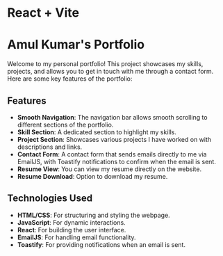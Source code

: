 # React + Vite

# Amul Kumar's Portfolio

Welcome to my personal portfolio! This project showcases my skills, projects, and allows you to get in touch with me through a contact form. Here are some key features of the portfolio:

## Features

- **Smooth Navigation**: The navigation bar allows smooth scrolling to different sections of the portfolio.
- **Skill Section**: A dedicated section to highlight my skills.
- **Project Section**: Showcases various projects I have worked on with descriptions and links.
- **Contact Form**: A contact form that sends emails directly to me via EmailJS, with Toastify notifications to confirm when the email is sent.
- **Resume View**: You can view my resume directly on the website.
- **Resume Download**: Option to download my resume.

## Technologies Used

- **HTML/CSS**: For structuring and styling the webpage.
- **JavaScript**: For dynamic interactions.
- **React**: For building the user interface.
- **EmailJS**: For handling email functionality.
- **Toastify**: For providing notifications when an email is sent.




